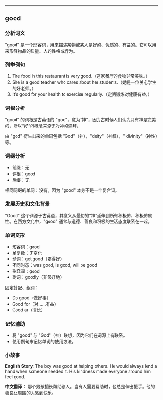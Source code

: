 
---------------
## good
### 分析词义

"good" 是一个形容词，用来描述某物或某人是好的、优质的、有益的。它可以用来形容物品的质量、人的性格或行为。

### 列举例句

1. The food in this restaurant is very good.（这家餐厅的食物非常美味。）
2. She is a good teacher who cares about her students.（她是一位关心学生的好老师。）
3. It's good for your health to exercise regularly.（定期锻炼对健康有益。）

### 词根分析

"good" 的词根是古英语的 "god"，意为“神”，因为古时候人们认为只有神是完美的，所以“好”的概念来源于对神的崇拜。

由 "god" 衍生出来的单词包括 "God"（神），"deity"（神祇），" divinity"（神性）等。

### 词缀分析

- 前缀：无
- 词根：good
- 后缀：无

相同词缀的单词：没有，因为 "good" 本身不是一个复合词。

### 发展历史和文化背景

"Good" 这个词源于古英语，其意义从最初的“神”延伸到所有积极的、积极的属性。在西方文化中，"good" 通常与道德、善良和积极的生活态度联系在一起。

### 单词变形

- 形容词：good
- 单复数：无变化
- 动词：get good（变得好）
- 不同时态：was good, is good, will be good
- 形容词：good
- 副词：goodly（非常好地）

固定搭配、组词：
- Do good（做好事）
- Good for（对……有益）
- Good at（擅长）

### 记忆辅助

- 将 "good" 与 "God"（神）联想，因为它们在词源上有联系。
- 使用例句来记忆单词的使用方法。

### 小故事

**English Story:**
The boy was good at helping others. He would always lend a hand when someone needed it. His kindness made everyone around him feel good.

**中文翻译：**
那个男孩擅长帮助别人。当有人需要帮助时，他总是伸出援手。他的善良让周围的人感到快乐。

